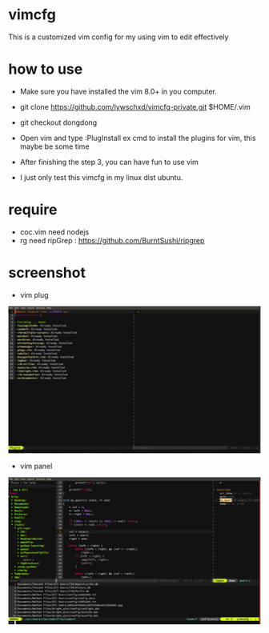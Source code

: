 # vimcfg
This is a customized vim config for my using vim to edit effectively

# how to use
* Make sure you have installed the vim 8.0+ in you computer.

* git clone https://github.com/lywschxd/vimcfg-private.git $HOME/.vim

* git checkout dongdong

* Open vim and type :PlugInstall ex cmd to install the plugins for vim, this maybe be some time

* After finishing the step 3, you can have fun to use vim 

* I just only test this vimcfg in my linux dist ubuntu.

# require
* coc.vim  need nodejs
* rg need ripGrep : https://github.com/BurntSushi/ripgrep

# screenshot
* vim plug

![vim plug](https://github.com/ABigBright/vimcfg/blob/master/pic/plug_install.png)

* vim panel

![vim panel](https://github.com/ABigBright/vimcfg/blob/master/pic/vim_panel.png)
